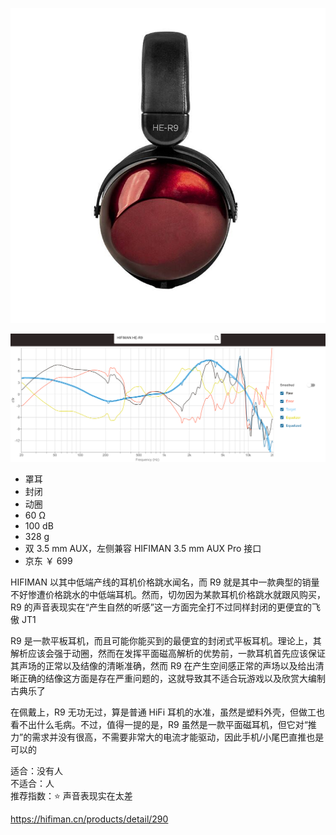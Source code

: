 ![img](../../../resource/r9.jpg)

![freq](../../../resource/r9%20freq.png)

- 罩耳
- 封闭
- 动圈
- 60 Ω
- 100 dB
- 328 g
- 双 3.5 mm AUX，左侧兼容 HIFIMAN 3.5 mm AUX Pro 接口
- 京东 ￥ 699

HIFIMAN 以其中低端产线的耳机价格跳水闻名，而 R9 就是其中一款典型的销量不好惨遭价格跳水的中低端耳机。然而，切勿因为某款耳机价格跳水就跟风购买，R9 的声音表现实在“产生自然的听感”这一方面完全打不过同样封闭的更便宜的飞傲 JT1

R9 是一款平板耳机，而且可能你能买到的最便宜的封闭式平板耳机。理论上，其解析应该会强于动圈，然而在发挥平面磁高解析的优势前，一款耳机首先应该保证其声场的正常以及结像的清晰准确，然而 R9 在产生空间感正常的声场以及给出清晰正确的结像这方面是存在严重问题的，这就导致其不适合玩游戏以及欣赏大编制古典乐了

在佩戴上，R9 无功无过，算是普通 HiFi 耳机的水准，虽然是塑料外壳，但做工也看不出什么毛病。不过，值得一提的是，R9 虽然是一款平面磁耳机，但它对“推力”的需求并没有很高，不需要非常大的电流才能驱动，因此手机/小尾巴直推也是可以的

适合：没有人  
不适合：人  
推荐指数：⭐ 声音表现实在太差

https://hifiman.cn/products/detail/290
